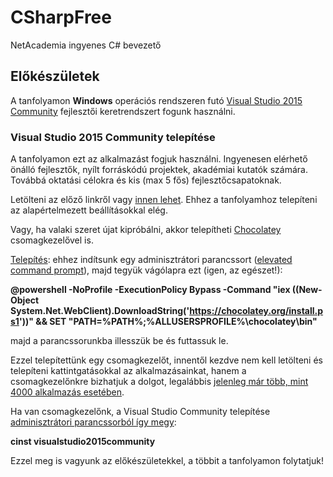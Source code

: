 # CSharpFree
NetAcademia ingyenes C# bevezető

## Előkészületek
A tanfolyamon **Windows** operációs rendszeren futó [Visual Studio 2015 Community](https://www.visualstudio.com/vs/community/) fejlesztői keretrendszert fogunk használni.

### Visual Studio 2015 Community telepítése
A tanfolyamon ezt az alkalmazást fogjuk használni. Ingyenesen elérhető önálló fejlesztők, nyílt forráskódú projektek, akadémiai kutatók számára. Továbbá oktatási célokra és kis (max 5 fős) fejlesztőcsapatoknak.

Letölteni az előző linkről vagy [innen lehet](https://www.visualstudio.com/free-developer-offers/). Ehhez a tanfolyamhoz telepíteni az alapértelmezett beállításokkal elég.

Vagy, ha valaki szeret újat kipróbálni, akkor telepítheti [Chocolatey](https://chocolatey.org/) csomagkezelővel is. 

[Telepítés](https://chocolatey.org/install): ehhez indítsunk egy adminisztrátori parancssort ([elevated command prompt](http://www.computerhope.com/jargon/e/elevated.htm)), majd tegyük vágólapra ezt (igen, az egészet!):

**@powershell -NoProfile -ExecutionPolicy Bypass -Command "iex ((New-Object System.Net.WebClient).DownloadString('https://chocolatey.org/install.ps1'))" && SET "PATH=%PATH%;%ALLUSERSPROFILE%\chocolatey\bin"**

majd a parancssorunkba illesszük be és futtassuk le. 

Ezzel telepítettünk egy csomagkezelőt, innentől kezdve nem kell letölteni és telepíteni kattintgatásokkal az alkalmazásainkat, hanem a csomagkezelőnkre bizhatjuk a dolgot, legalábbis [jelenleg már több, mint 4000 alkalmazás esetében](https://chocolatey.org/packages).

Ha van csomagkezelőnk, a Visual Studio Community telepítése [adminisztrátori parancssorból így megy](https://chocolatey.org/packages/VisualStudio2015Community): 

**cinst visualstudio2015community**

Ezzel meg is vagyunk az előkészületekkel, a többit a tanfolyamon folytatjuk!
